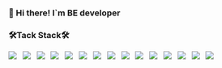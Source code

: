 ### 👋 Hi there! I`m BE developer
 
 
 
### 🛠Tack Stack🛠
<img src="https://img.shields.io/badge/JavaScript-F7DF1E?style=flat&logo=javascript&logoColor=white"> &nbsp;
<img src="https://img.shields.io/badge/TypeScript-3178C6?style=flat&logo=typescript&logoColor=white"> &nbsp;
<img src="https://img.shields.io/badge/React-61DAFB?style=flat&logo=React&logoColor=white"> &nbsp;
<img src="https://img.shields.io/badge/Node.js-339933?style=flat&logo=Node.js&logoColor=white"/> &nbsp;
<img src="https://img.shields.io/badge/Express-lightgray?style=flat-square&logo=Express&logoColor=#000000"/> &nbsp;
<img src="https://img.shields.io/badge/Sequelize-52B0E7?style=flat&logo=Sequelize&logoColor=white"/> &nbsp;
<img src="https://img.shields.io/badge/MySQL-4479A1?style=flat&logo=MySQL&logoColor=white"/> &nbsp;
<img src="https://img.shields.io/badge/Socket.io-010101?style=flat&logo=Socket.io&logoColor=white"/> &nbsp;
<img src="https://img.shields.io/badge/TypeORM-262627?style=flat&logo=TypeORM&logoColor=white"/> &nbsp;
<img src="https://img.shields.io/badge/S3-gray?style=flat-square&logo=Amazon AWS&logoColor=##232F3E"/></a> &nbsp;
<img src="https://img.shields.io/badge/EC2-gray?style=flat-square&logo=Amazon AWS&logoColor=#232F3E"/></a> &nbsp;
<img src="https://img.shields.io/badge/RDS-gray?style=flat-square&logo=Amazon AWS&logoColor=#232F3E"/></a> &nbsp;
<img src="https://img.shields.io/badge/Route 53-gray?style=flat-square&logo=Amazon AWS&logoColor=#232F3E"/></a> &nbsp;
<img src="https://img.shields.io/badge/CloudFront-gray?style=flat-square&logo=Amazon AWS&logoColor=#232F3E"/></a> &nbsp;
<img src="https://img.shields.io/badge/Load Balancer-gray?style=flat-square&logo=Amazon AWS&logoColor=#232F3E"/></a> &nbsp;
